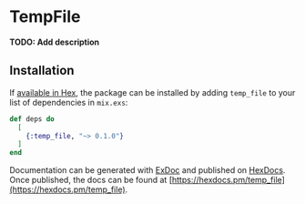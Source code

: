 # TempFile

**TODO: Add description**

## Installation

If [available in Hex](https://hex.pm/docs/publish), the package can be installed
by adding `temp_file` to your list of dependencies in `mix.exs`:

```elixir
def deps do
  [
    {:temp_file, "~> 0.1.0"}
  ]
end
```

Documentation can be generated with [ExDoc](https://github.com/elixir-lang/ex_doc)
and published on [HexDocs](https://hexdocs.pm). Once published, the docs can
be found at [https://hexdocs.pm/temp_file](https://hexdocs.pm/temp_file).

